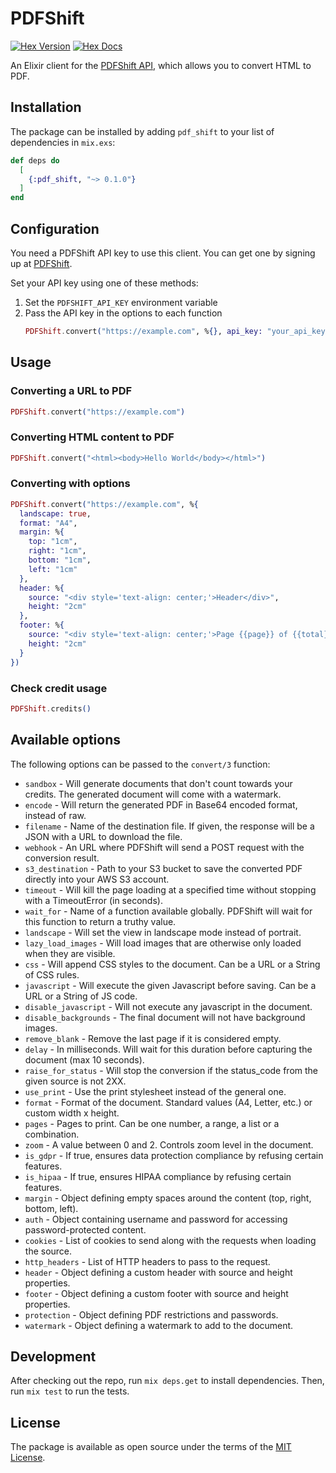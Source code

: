 # PDFShift

[![Hex Version](https://img.shields.io/hexpm/v/pdf_shift.svg)](https://hex.pm/packages/pdf_shift)
[![Hex Docs](https://img.shields.io/badge/docs-hexpm-blue.svg)](https://hexdocs.pm/pdf_shift/)

An Elixir client for the [PDFShift API](https://pdfshift.io), which allows you to convert HTML to PDF.

## Installation

The package can be installed by adding `pdf_shift` to your list of dependencies in `mix.exs`:

```elixir
def deps do
  [
    {:pdf_shift, "~> 0.1.0"}
  ]
end
```

## Configuration

You need a PDFShift API key to use this client. You can get one by signing up at [PDFShift](https://pdfshift.io).

Set your API key using one of these methods:

1. Set the `PDFSHIFT_API_KEY` environment variable
2. Pass the API key in the options to each function
   ```elixir
   PDFShift.convert("https://example.com", %{}, api_key: "your_api_key")
   ```

## Usage

### Converting a URL to PDF

```elixir
PDFShift.convert("https://example.com")
```

### Converting HTML content to PDF

```elixir
PDFShift.convert("<html><body>Hello World</body></html>")
```

### Converting with options

```elixir
PDFShift.convert("https://example.com", %{
  landscape: true,
  format: "A4",
  margin: %{
    top: "1cm",
    right: "1cm",
    bottom: "1cm",
    left: "1cm"
  },
  header: %{
    source: "<div style='text-align: center;'>Header</div>",
    height: "2cm"
  },
  footer: %{
    source: "<div style='text-align: center;'>Page {{page}} of {{total}}</div>",
    height: "2cm"
  }
})
```

### Check credit usage

```elixir
PDFShift.credits()
```

## Available options

The following options can be passed to the `convert/3` function:

- `sandbox` - Will generate documents that don't count towards your credits. The generated document will come with a watermark.
- `encode` - Will return the generated PDF in Base64 encoded format, instead of raw.
- `filename` - Name of the destination file. If given, the response will be a JSON with a URL to download the file.
- `webhook` - An URL where PDFShift will send a POST request with the conversion result.
- `s3_destination` - Path to your S3 bucket to save the converted PDF directly into your AWS S3 account.
- `timeout` - Will kill the page loading at a specified time without stopping with a TimeoutError (in seconds).
- `wait_for` - Name of a function available globally. PDFShift will wait for this function to return a truthy value.
- `landscape` - Will set the view in landscape mode instead of portrait.
- `lazy_load_images` - Will load images that are otherwise only loaded when they are visible.
- `css` - Will append CSS styles to the document. Can be a URL or a String of CSS rules.
- `javascript` - Will execute the given Javascript before saving. Can be a URL or a String of JS code.
- `disable_javascript` - Will not execute any javascript in the document.
- `disable_backgrounds` - The final document will not have background images.
- `remove_blank` - Remove the last page if it is considered empty.
- `delay` - In milliseconds. Will wait for this duration before capturing the document (max 10 seconds).
- `raise_for_status` - Will stop the conversion if the status_code from the given source is not 2XX.
- `use_print` - Use the print stylesheet instead of the general one.
- `format` - Format of the document. Standard values (A4, Letter, etc.) or custom width x height.
- `pages` - Pages to print. Can be one number, a range, a list or a combination.
- `zoom` - A value between 0 and 2. Controls zoom level in the document.
- `is_gdpr` - If true, ensures data protection compliance by refusing certain features.
- `is_hipaa` - If true, ensures HIPAA compliance by refusing certain features.
- `margin` - Object defining empty spaces around the content (top, right, bottom, left).
- `auth` - Object containing username and password for accessing password-protected content.
- `cookies` - List of cookies to send along with the requests when loading the source.
- `http_headers` - List of HTTP headers to pass to the request.
- `header` - Object defining a custom header with source and height properties.
- `footer` - Object defining a custom footer with source and height properties.
- `protection` - Object defining PDF restrictions and passwords.
- `watermark` - Object defining a watermark to add to the document.

## Development

After checking out the repo, run `mix deps.get` to install dependencies. Then, run `mix test` to run the tests.

## License

The package is available as open source under the terms of the [MIT License](https://opensource.org/licenses/MIT).

